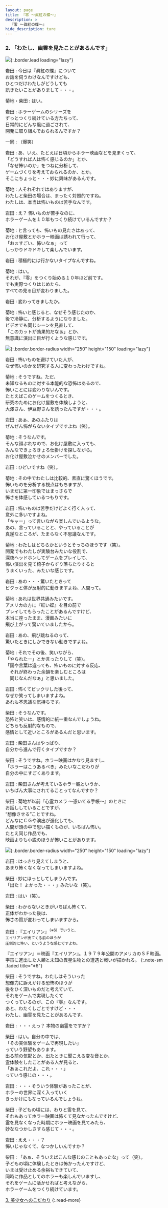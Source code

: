 ```yaml
---
layout: page
title: 『零 〜眞紅の蝶〜』
description: >
  『零 〜眞紅の蝶〜』
hide_description: ture
---
```


### 2. 「わたし、幽霊を見たことがあるんです」

![](/interviews/jp/wii/sl2j/vol1/img/mainvisual2.jpg){:.border.lead loading="lazy"}

岩田
: 今日は『眞紅の蝶』について<br>お話を伺うわけなんですけども、<br>ひとつだけわたしがどうしても<br>訊きたいことがありまして・・・。

菊地・柴田
: はい。

岩田
: ホラーゲームのシリーズを<br>ずっとつくり続けている方たちって、<br>日常的にどんな風に過ごされて、<br>開発に取り組んでおられるんですか？

一同
: （爆笑）

岩田
: あ、いえ、たとえば日頃からホラー映画などを見まくって、<br>「どうすれば人は怖く感じるのか」とか、<br>「なぜ怖いのか」をつねに分析して、<br>ゲームづくりを考えておられるのか、とか。<br>そこにちょっと・・・妙に興味があるんです。

菊地
: 人それぞれではありますが、<br>わたしと柴田の場合は、まったく対照的ですね。<br>わたしは、本当は怖いものは苦手なんです。

岩田
: え？ 怖いものが苦手なのに、<br>ホラーゲームを１０年もつくり続けているんですか？

菊地
: と言っても、怖いもの見たさはあって、<br>お化け屋敷とかホラー映画は誘われて行って、<br>「おぉすごい、怖いなぁ」って<br>しっかりドキドキして楽しんでいます。

岩田
: 積極的には行かないタイプなんですね。

菊地
: はい。<br>それが、『零』をつくり始める１０年ほど前です。<br>でも実際つくりはじめたら、<br>すべての見る目が変わりました。

岩田
: 変わってきましたか。

菊地
: 怖いと感じると、なぜそう感じたのか、<br>後で冷静に、分析するようになりました。<br>ビデオでも同じシーンを見直して、<br>「このカットが効果的だなぁ」とか、<br>無意識に演出に目が行くような感じです。

![](/interviews/jp/wii/sl2j/vol1/img/photo5.jpg){:.border.border-radius width="250" height="150" loading="lazy"}

岩田
: 怖いものを避けていた人が、<br>なぜ怖いのかを研究する人に変わったわけですね。

菊地
: そうですね。ただ、<br>未知なるものに対する本能的な恐怖はあるので、<br>怖いことには変わりないんです。<br>たとえばこのゲームをつくるとき、<br>研究のためにお化け屋敷を体験しようと、<br>大澤さん、伊豆野さんを誘ったんですが・・・。

岩田
: あぁ、あのふたりは<br>ぜんぜん怖がらないタイプですよね（笑）。

菊地
: そうなんです。<br>そんな顔ぶれなので、お化け屋敷に入っても、<br>みんなできょろきょろ仕掛けを探しながら。<br>お化け屋敷泣かせのメンバーでした。

岩田
: ひどいですね（笑）。

菊地
: その中でわたしは比較的、素直に驚くほうです。<br>怖いものを分析する視点はもちますが、<br>いまだに第一印象ではまっさらで<br>怖さを体感しているつもりです。

岩田
: 怖いものは苦手だけどよく行く人って、<br>意外に多いですよね。<br>「キャー」って言いながら楽しんでいるような。<br>あの、言っていることと、やっていることが<br>真逆なところが、たまらなく不思議なんです。

菊地
: わたしはどちらかというとそっちのほうです（笑）。<br>開発でもわたしが実験台みたいな役割で、<br>深夜ヘッドホンしてゲームをプレイして、<br>怖い演出を見て椅子からずり落ちたりすると<br>うまくいった、みたいな感じです。

岩田
: あの・・・驚いたときって<br>ビクッと体が反射的に動きますよね、人間って。

菊地
: あれは世界共通みたいです。<br>アメリカの方に『紅い蝶』を目の前で<br>プレイしてもらったことがあるんですけど、<br>本当に座ったまま、漫画みたいに<br>飛び上がって驚いていましたから。

岩田
: あの、飛び跳ねるのって、<br>驚いたときにしかできない動きですよね。

菊地
: それでその後、笑いながら、<br>「やられたー」とか言ったりして（笑）。<br>「国や言葉は違っても、怖いものに対する反応、<br>　それが終わった余韻を楽しむところは<br>　同じなんだなぁ」と思いました。

岩田
: 怖くてビックリした後って、<br>なぜか笑ってしまいますよね。<br>あれも不思議な気持ちです。

柴田
: そうなんです。<br>恐怖と笑いは、感情的に紙一重なんでしょうね。<br>どちらも反射的なもので、<br>感情として近いところがあるんだと思います。

岩田
: 柴田さんはやっぱり、<br>自分から進んで行くタイプですか？

柴田
: そうですね。ホラー映画はかなり見ますし、<br>「ホラーはこうあるべき」みたいなこだわりが<br>自分の中にすごくあります。

岩田
: 柴田さんが考えているホラー観というか、<br>いちばん大事にされてることってなんですか？

柴田
: 菊地が以前『心霊カメラ 〜憑いてる手帳〜』のときに<br>お話ししていることですが、<br>“想像させる”ことですね。<br>どんなにＣＧや演出が進化しても、<br>人間が頭の中で思い描くものが、いちばん怖い。<br>たとえ同じ作品でも、<br>映画よりも小説のほうが怖いことがあります。

![](/interviews/jp/wii/sl2j/vol1/img/photo6.jpg){:.border.border-radius width="250" height="150" loading="lazy"}

岩田
: はっきり見えてしまうと、<br>あまり怖くなくなってしまいますよね。

柴田
: 妙にほっとしてしまうんです。<br>「出た！ よかった・・・」みたいな（笑）。

岩田
: はい（笑）。

柴田
: わからないときがいちばん怖くて、<br>正体がわかった後は、<br>怖さの質が変わってしまいますから。

岩田
: 『エイリアン』<SUP>（※6）でいうと、<br>エイリアンが出てくる前のほうが<br>圧倒的に怖い、というような感じですよね。

『エイリアン』＝映画『エイリアン』。１９７９年公開のアメリカのＳＦ映画。宇宙に進出した人類と未知の異星生物との遭遇と戦いが描かれる。
{:.note-sm .faded title="※6"}

柴田
: そうですね。わたしはそういった<br>想像力に訴えかける恐怖のほうが<br>後をひく深いものだと考えていて、<br>それをゲームで実現したくて<br>つくっているのが、この『零』なんです。<br>あと、わたくしごとですけど・・・<br>わたし、幽霊を見たことがあるんです。

岩田
: ・・・えっ？ 本物の幽霊をですか？

柴田
: はい。自分の中では、<br>「その実体験をゲームで再現したい」<br>っていう野望もあります。<br>出る前の気配とか、出たときに聞こえる変な音とか、<br>霊体験をしたことがある人が見ると、<br>「あぁこれだよ、これ・・・」<br>っていう感じの・・・。

岩田
: ・・・そういう体験があったことが、<br>ホラーの世界に深く入っていく<br>きっかけにもなっているんでしょうね。

柴田
: 子どもの頃には、わりと霊を見て、<br>それもあってホラー映画は怖くて見なかったんですけど、<br>霊を見なくなった時期にホラー映画を見てみたら、<br>妙ななつかしさすら感じて・・・。

岩田
: ええ・・・？<br>怖いじゃなくて、なつかしいんですか？

柴田
: 「あぁ、そういえばこんな感じのこともあったな」って（笑）。<br>子どもの頃に体験したときは怖かったんですけど、<br>いまは受け止める余裕もできていて、<br>同時に作品としてのホラーも楽しんでいますし、<br>それをゲームに活かせればと考えながら、<br>ホラーゲームをつくり続けています。

[3. 美少女へのこだわり](3.md)
{:.read-more}

